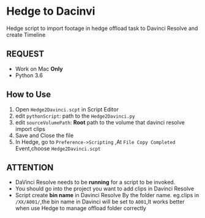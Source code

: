 # Hedge to Dacinvi

Hedge script to import footage in hedge offload task to Davinci Resolve and create Timeline 

## REQUEST
- Work on Mac **Only**
- Python 3.6


## How to Use
1. Open `Hedge2Davinci.scpt` in Script Editor 
2. edit `pythonScript`: path to the `Hedge2Davinci.py`
3. edit `sourceVolumePath`:  **Root** path to the volume that davinci resolve import clips
4. Save and Close the file 
5. In Hedge, go to `Preference->Scripting` ,At `File Copy Completed` Event,choose `Hedge2Davinci.scpt` 

## ATTENTION
- DaVinci Resolve needs to be **running** for a script to be invoked. 
- You should go into the project you want to add clips in Davinci Resolve
- Script create **bin name** in Davinci Resolve By the folder name. eg.clips in `/XX/A001/`,the bin name in Davinci will be set to `A001`,It works better when use Hedge to manage offload folder correctly


